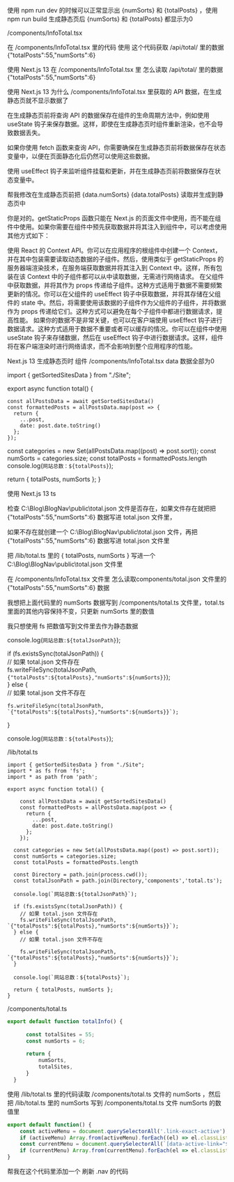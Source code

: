 
使用 npm run dev 的时候可以正常显示出 {numSorts} 和 {totalPosts} ，使用 npm run build 生成静态页后 {numSorts} 和 {totalPosts} 都显示为0

/components/InfoTotal.tsx

在 /components/InfoTotal.tsx 里的代码
使用 这个代码获取  /api/total/ 里的数据 {"totalPosts":55,"numSorts":6}

使用 Next.js 13 在 /components/InfoTotal.tsx 里
怎么读取  /api/total/ 里的数据 {"totalPosts":55,"numSorts":6}

使用 Next.js 13 为什么 /components/InfoTotal.tsx 里获取的 API 数据，在生成静态页就不显示数据了

在生成静态页前将查询 API 的数据保存在组件的生命周期方法中，例如使用 useState 钩子来保存数据。这样，即使在生成静态页时组件重新渲染，也不会导致数据丢失。

如果你使用 fetch 函数来查询 API，你需要确保在生成静态页前将数据保存在状态变量中，以便在页面静态化后仍然可以使用这些数据。

使用 useEffect 钩子来监听组件挂载和更新，并在生成静态页前将数据保存在状态变量中。

帮我修改在生成静态页前把 {data.numSorts} {data.totalPosts} 读取并生成到静态页中

你是对的。getStaticProps 函数只能在 Next.js 的页面文件中使用，而不能在组件中使用。如果你需要在组件中预先获取数据并将其注入到组件中，可以考虑使用其他方式如下：

使用 React 的 Context API。你可以在应用程序的根组件中创建一个 Context，并在其中包装需要读取动态数据的子组件。然后，使用类似于 getStaticProps 的服务器端渲染技术，在服务端获取数据并将其注入到 Context 中。这样，所有包装在该 Context 中的子组件都可以从中读取数据，无需进行网络请求。
在父组件中获取数据，并将其作为 props 传递给子组件。这种方式适用于数据不需要频繁更新的情况。你可以在父组件的 useEffect 钩子中获取数据，并将其存储在父组件的 state 中。然后，将需要使用该数据的子组件作为父组件的子组件，并将数据作为 props 传递给它们。这种方式可以避免在每个子组件中都进行数据请求，提高性能。
如果你的数据不是非常关键，也可以在客户端使用 useEffect 钩子进行数据请求。这种方式适用于数据不重要或者可以缓存的情况。你可以在组件中使用 useState 钩子来存储数据，然后在 useEffect 钩子中进行数据请求。这样，组件将在客户端渲染时进行网络请求，而不会影响到整个应用程序的性能。

Next.js 13 生成静态页时 组件 /components/InfoTotal.tsx  data 数据全部为0


import { getSortedSitesData } from "./Site";

export async function total() {

    const allPostsData = await getSortedSitesData()
    const formattedPosts = allPostsData.map(post => {
      return {
        ...post,
        date: post.date.toString()
      };
    });

  const categories = new Set(allPostsData.map((post) => post.sort));
  const numSorts = categories.size;
  const totalPosts = formattedPosts.length
  console.log(`网站总数：${totalPosts}`);

  return { totalPosts, numSorts };
}

使用 Next.js 13 ts

检查 C:\Blog\BlogNav\public\total.json 文件是否存在，如果文件存在就把把 {"totalPosts":55,"numSorts":6} 数据写进 total.json 文件里，

如果不存在就创建一个 C:\Blog\BlogNav\public\total.json 文件，再把 {"totalPosts":55,"numSorts":6} 数据写进 total.json 文件里

把 /lib/total.ts 里的 { totalPosts, numSorts } 写进一个 C:\Blog\BlogNav\public\total.json 文件里

 在 /components/InfoTotal.tsx 文件里 怎么读取components/total.json 文件里的 {"totalPosts":55,"numSorts":6} 数据

我想把上面代码里的 numSorts 数据写到 /components/total.ts 文件里，total.ts里面的其他内容保持不变，只更新 numSorts 里的数值

我只想使用 fs 把数值写到文件里去作为静态数据


  console.log(`网站总数:${totalJsonPath}`);

  if (fs.existsSync(totalJsonPath)) {    
    // 如果 total.json 文件存在    
    fs.writeFileSync(totalJsonPath, `{"totalPosts":${totalPosts},"numSorts":${numSorts}}`);    
  } else {    
    // 如果 total.json 文件不存在    
   
    fs.writeFileSync(totalJsonPath, `{"totalPosts":${totalPosts},"numSorts":${numSorts}}`);    
  }    
  
  console.log(`网站总数：${totalPosts}`);

/lib/total.ts

```
import { getSortedSitesData } from "./Site";
import * as fs from 'fs';  
import * as path from 'path';  

export async function total() {

    const allPostsData = await getSortedSitesData()
    const formattedPosts = allPostsData.map(post => {
      return {
        ...post,
        date: post.date.toString()
      };
    });

  const categories = new Set(allPostsData.map((post) => post.sort));
  const numSorts = categories.size;
  const totalPosts = formattedPosts.length

  const Directory = path.join(process.cwd());
  const totalJsonPath = path.join(Directory,'components','total.ts');
  
  console.log(`网站总数:${totalJsonPath}`);

  if (fs.existsSync(totalJsonPath)) {    
    // 如果 total.json 文件存在    
    fs.writeFileSync(totalJsonPath, `{"totalPosts":${totalPosts},"numSorts":${numSorts}}`);    
  } else {    
    // 如果 total.json 文件不存在    
   
    fs.writeFileSync(totalJsonPath, `{"totalPosts":${totalPosts},"numSorts":${numSorts}}`);    
  }    
  
  console.log(`网站总数：${totalPosts}`);

  return { totalPosts, numSorts };
}
```

/components/total.ts

```ts
export default function totalInfo() {
    
      const totalSites = 55;
      const numSorts = 6;
      
      return {
          numSorts,
          totalSites,
      }
  }
```

使用 /lib/total.ts 里的代码读取 /components/total.ts 文件的 numSorts ，然后把 /lib/total.ts 里的 numSorts 写到 /components/total.ts 文件 numSorts 的数值里


```ts
export default function() {
    const activeMenu = document.querySelectorAll('.link-exact-active');
    if (activeMenu) Array.from(activeMenu).forEach((el) => el.classList.remove('link-exact-active'));
    const currentMenu = document.querySelectorAll(`[data-active-link="${window.location.pathname.replace(/\/$/, '')}/"]`);
    if (currentMenu) Array.from(currentMenu).forEach(el => el.classList.add('link-exact-active'));
}
```

帮我在这个代码里添加一个 刷新 .nav 的代码